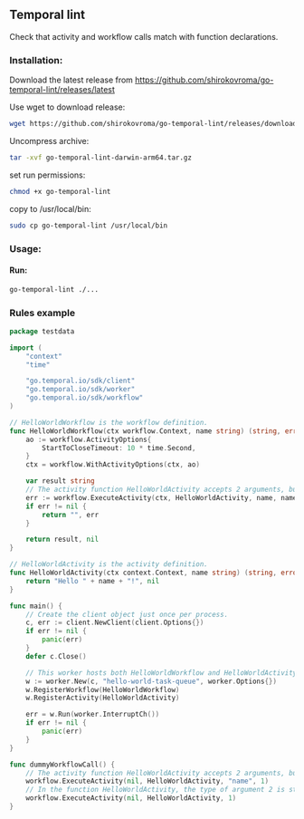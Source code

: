 ## Temporal lint
Check that activity and workflow calls match with function declarations. 

### Installation:
Download the latest release from
https://github.com/shirokovroma/go-temporal-lint/releases/latest

Use wget to download release:
```bash
wget https://github.com/shirokovroma/go-temporal-lint/releases/download/v0.0.2-release/go-temporal-lint-darwin-arm64.tar.gz
```

Uncompress archive:
```bash
tar -xvf go-temporal-lint-darwin-arm64.tar.gz
```

set run permissions:
```bash	
chmod +x go-temporal-lint
```

copy to /usr/local/bin:
```bash
sudo cp go-temporal-lint /usr/local/bin
```

### Usage:
#### Run:
```bash
go-temporal-lint ./...
```

### Rules example
```go
package testdata

import (
	"context"
	"time"

	"go.temporal.io/sdk/client"
	"go.temporal.io/sdk/worker"
	"go.temporal.io/sdk/workflow"
)

// HelloWorldWorkflow is the workflow definition.
func HelloWorldWorkflow(ctx workflow.Context, name string) (string, error) {
	ao := workflow.ActivityOptions{
		StartToCloseTimeout: 10 * time.Second,
	}
	ctx = workflow.WithActivityOptions(ctx, ao)

	var result string
	// The activity function HelloWorldActivity accepts 2 arguments, but 3 were passed
	err := workflow.ExecuteActivity(ctx, HelloWorldActivity, name, name).Get(ctx, &result)
	if err != nil {
		return "", err
	}

	return result, nil
}

// HelloWorldActivity is the activity definition.
func HelloWorldActivity(ctx context.Context, name string) (string, error) {
	return "Hello " + name + "!", nil
}

func main() {
	// Create the client object just once per process.
	c, err := client.NewClient(client.Options{})
	if err != nil {
		panic(err)
	}
	defer c.Close()

	// This worker hosts both HelloWorldWorkflow and HelloWorldActivity.
	w := worker.New(c, "hello-world-task-queue", worker.Options{})
	w.RegisterWorkflow(HelloWorldWorkflow)
	w.RegisterActivity(HelloWorldActivity)

	err = w.Run(worker.InterruptCh())
	if err != nil {
		panic(err)
	}
}

func dummyWorkflowCall() {
	// The activity function HelloWorldActivity accepts 2 arguments, but 3 were passed
	workflow.ExecuteActivity(nil, HelloWorldActivity, "name", 1)
	// In the function HelloWorldActivity, the type of argument 2 is string, but int was passed
	workflow.ExecuteActivity(nil, HelloWorldActivity, 1)
}
```